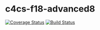 # c4cs-f18-advanced8
[![Coverage Status](https://coveralls.io/repos/github/ry4nzhu/c4cs-f18-advanced8/badge.svg?branch=master)](https://coveralls.io/github/ry4nzhu/c4cs-f18-advanced8?branch=master)
[![Build Status](https://travis-ci.org/ry4nzhu/c4cs-f18-rpn.svg?branch=master)](https://travis-ci.org/ry4nzhu/c4cs-f18-rpn)
